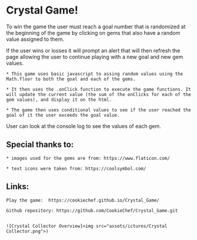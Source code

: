 # Crystal Game! 

To win the game the user must reach a goal number that is randomized at the beginning of the game by clicking on gems that also have a random value assigned to them. 

If the user wins or losses it will prompt an alert that will then refresh the page allowing the user to continue playing with a new goal and new gem values. 

    * This game uses basic javascript to assing random values using the Math.floor to both the goal and each of the gems. 

    * It then uses the .onClick function to execute the game functions. It will update the current value (the sum of the onClicks for each of the gem values), and display it on the html.

    * The game then uses conditional values to see if the user reached the goal of it the user exceeds the goal value. 

User can look at the console log to see the values of each gem.

## Special thanks to: 

    * images used for the gems are from: https://www.flaticon.com/

    * text icons were taken from: https://coolsymbol.com/

## Links: 

    Play the game:  https://cookiechef.github.io/Crystal_Game/

    Github repository: https://github.com/CookieChef/Crystal_Game.git


    ![Crystal Collector Overview]<img src="assets/ictures/Crystal Collector.png">)

